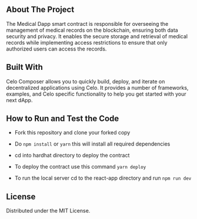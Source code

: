 ## About The Project

The Medical Dapp smart contract is responsible for overseeing the management of medical records on the blockchain, ensuring both data security and privacy. It enables the secure storage and retrieval of medical records while implementing access restrictions to ensure that only authorized users can access the records.

## Built With

Celo Composer allows you to quickly build, deploy, and iterate on decentralized applications using Celo. It provides a number of frameworks, examples, and Celo specific functionality to help you get started with your next dApp.



## How to Run and Test the Code

- Fork this repository and clone your forked copy

- Do `npm install` or `yarn`  this will install all required dependencies

- cd into hardhat directory to deploy the contract

- To deploy the contract use this command `yarn deploy`

- To run the local server cd to the react-app directory and run `npm run dev`

## License

Distributed under the MIT License.  